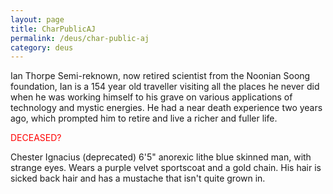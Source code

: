 ```yaml
---
layout: page
title: CharPublicAJ
permalink: /deus/char-public-aj
category: deus
---
```

Ian Thorpe
Semi-reknown, now retired scientist from the Noonian Soong foundation, Ian is a 154 year old traveller visiting all the places he never did when he was working himself to his grave on various applications of technology and mystic energies.  He had a near death experience two years ago, which prompted him to retire and live a richer and fuller life.

<span style="color: #FF0000">DECEASED?</span>

Chester Ignacius (deprecated)
6'5&quot; anorexic lithe blue skinned man, with strange eyes.  Wears a purple velvet sportscoat and a gold chain.  His hair is sicked back hair and has a mustache that isn't quite grown in.

